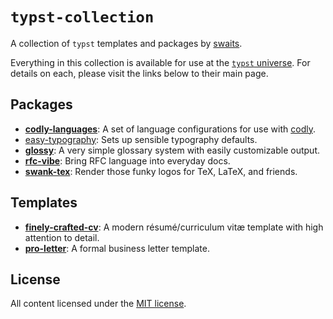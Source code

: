 # `typst-collection`

A collection of `typst` templates and packages by [swaits](https://swaits.com/about).

Everything in this collection is available for use at the [`typst`
universe](https://typst.app/universe/). For details on each, please visit the
links below to their main page.

## Packages

- [**codly-languages**](https://typst.app/universe/package/codly-languages): A
  set of language configurations for use with
  [codly](https://typst.app/universe/package/codly).
- [easy-typography](https://typst.app/universe/package/easy-typography): Sets up
  sensible typography defaults.
- [**glossy**](https://typst.app/universe/package/glossy): A very simple
  glossary system with easily customizable output.
- [**rfc-vibe**](https://typst.app/universe/package/rfc-vibe): Bring RFC language
  into everyday docs.
- [**swank-tex**](https://typst.app/universe/package/swank-tex): Render those
  funky logos for TeX, LaTeX, and friends.

## Templates

- [**finely-crafted-cv**](https://typst.app/universe/package/finely-crafted-cv):
  A modern résumé/curriculum vitæ template with high attention to detail.
- [**pro-letter**](https://typst.app/universe/package/pro-letter): A formal
  business letter template.

## License

All content licensed under the [MIT license](LICENSE).
